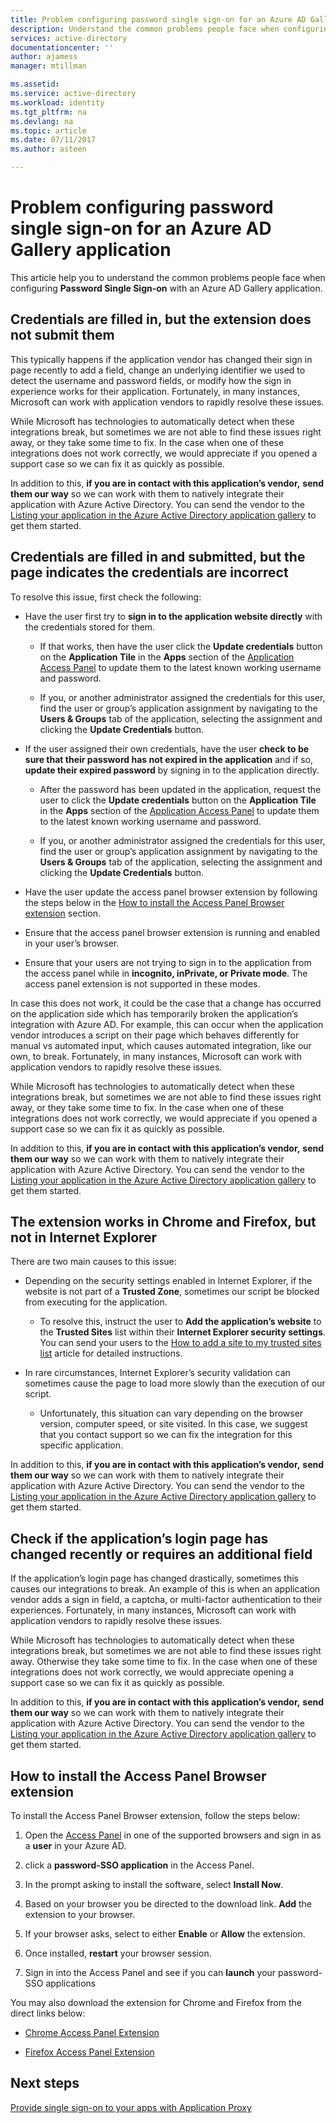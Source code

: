 ```yaml
---
title: Problem configuring password single sign-on for an Azure AD Gallery application | Microsoft Docs
description: Understand the common problems people face when configuring Password Single Sign-on for applications that are already listed in the Azure AD Application Gallery
services: active-directory
documentationcenter: ''
author: ajamess
manager: mtillman

ms.assetid: 
ms.service: active-directory
ms.workload: identity
ms.tgt_pltfrm: na
ms.devlang: na
ms.topic: article
ms.date: 07/11/2017
ms.author: asteen

---
```


# Problem configuring password single sign-on for an Azure AD Gallery application

This article help you to understand the common problems people face when configuring **Password Single Sign-on** with an Azure AD Gallery application.

## Credentials are filled in, but the extension does not submit them

This typically happens if the application vendor has changed their sign in page recently to add a field, change an underlying identifier we used to detect the username and password fields, or modify how the sign in experience works for their application. Fortunately, in many instances, Microsoft can work with application vendors to rapidly resolve these issues.

While Microsoft has technologies to automatically detect when these integrations break, but sometimes we are not able to find these issues right away, or they take some time to fix. In the case when one of these integrations does not work correctly, we would appreciate if you opened a support case so we can fix it as quickly as possible.

In addition to this, **if you are in contact with this application’s vendor,** **send them our way** so we can work with them to natively integrate their application with Azure Active Directory. You can send the vendor to the [Listing your application in the Azure Active Directory application gallery](https://docs.microsoft.com/azure/active-directory/develop/active-directory-app-gallery-listing) to get them started.

## Credentials are filled in and submitted, but the page indicates the credentials are incorrect

To resolve this issue, first check the following:

- Have the user first try to **sign in to the application website directly** with the credentials stored for them.

  * If that works, then have the user click the **Update credentials** button on the **Application Tile** in the **Apps** section of the [Application Access Panel](https://myapps.microsoft.com/) to update them to the latest known working username and password.

  * If you, or another administrator assigned the credentials for this user, find the user or group’s application assignment by navigating to the **Users & Groups** tab of the application, selecting the assignment and clicking the **Update Credentials** button.

- If the user assigned their own credentials, have the user **check to be sure that their password has not expired in the application** and if so, **update their expired password** by signing in to the application directly.

  * After the password has been updated in the application, request the user to click the **Update credentials** button on the **Application Tile** in the **Apps** section of the [Application Access Panel](https://myapps.microsoft.com/) to update them to the latest known working username and password.

  * If you, or another administrator assigned the credentials for this user, find the user or group’s application assignment by navigating to the **Users & Groups** tab of the application, selecting the assignment and clicking the **Update Credentials** button.

- Have the user update the access panel browser extension by following the steps below in the [How to install the Access Panel Browser extension](#how-to-install-the-access-panel-browser-extension) section.

- Ensure that the access panel browser extension is running and enabled in your user’s browser.

- Ensure that your users are not trying to sign in to the application from the access panel while in **incognito, inPrivate, or Private mode**. The access panel extension is not supported in these modes.

In case this does not work, it could be the case that a change has occurred on the application side which has temporarily broken the application’s integration with Azure AD. For example, this can occur when the application vendor introduces a script on their page which behaves differently for manual vs automated input, which causes automated integration, like our own, to break. Fortunately, in many instances, Microsoft can work with application vendors to rapidly resolve these issues.

While Microsoft has technologies to automatically detect when these integrations break, but sometimes we are not able to find these issues right away, or they take some time to fix. In the case when one of these integrations does not work correctly, we would appreciate if you opened a support case so we can fix it as quickly as possible.

In addition to this, **if you are in contact with this application’s vendor,** **send them our way** so we can work with them to natively integrate their application with Azure Active Directory. You can send the vendor to the [Listing your application in the Azure Active Directory application gallery](https://docs.microsoft.com/azure/active-directory/develop/active-directory-app-gallery-listing) to get them started.

## The extension works in Chrome and Firefox, but not in Internet Explorer

There are two main causes to this issue:

- Depending on the security settings enabled in Internet Explorer, if the website is not part of a **Trusted Zone**, sometimes our script be blocked from executing for the application.

  *  To resolve this, instruct the user to **Add the application’s website** to the **Trusted Sites** list within their **Internet Explorer security settings**. You can send your users to the [How to add a site to my trusted sites list](https://answers.microsoft.com/en-us/ie/forum/ie9-windows_7/how-do-i-add-a-site-to-my-trusted-sites-list/98cc77c8-b364-e011-8dfc-68b599b31bf5) article for detailed instructions.

- In rare circumstances, Internet Explorer’s security validation can sometimes cause the page to load more slowly than the execution of our script.

  * Unfortunately, this situation can vary depending on the browser version, computer speed, or site visited. In this case, we suggest that you contact support so we can fix the integration for this specific application.

In addition to this, **if you are in contact with this application’s vendor,** **send them our way** so we can work with them to natively integrate their application with Azure Active Directory. You can send the vendor to the [Listing your application in the Azure Active Directory application gallery](https://docs.microsoft.com/azure/active-directory/develop/active-directory-app-gallery-listing) to get them started.

## Check if the application’s login page has changed recently or requires an additional field

If the application’s login page has changed drastically, sometimes this causes our integrations to break. An example of this is when an application vendor adds a sign in field, a captcha, or multi-factor authentication to their experiences. Fortunately, in many instances, Microsoft can work with application vendors to rapidly resolve these issues.

While Microsoft has technologies to automatically detect when these integrations break, but sometimes we are not able to find these issues right away. Otherwise they take some time to fix. In the case when one of these integrations does not work correctly, we would appreciate opening a support case so we can fix it as quickly as possible.

In addition to this, **if you are in contact with this application’s vendor,** **send them our way** so we can work with them to natively integrate their application with Azure Active Directory. You can send the vendor to the [Listing your application in the Azure Active Directory application gallery](https://docs.microsoft.com/azure/active-directory/develop/active-directory-app-gallery-listing) to get them started.

## How to install the Access Panel Browser extension

To install the Access Panel Browser extension, follow the steps below:

1.  Open the [Access Panel](https://myapps.microsoft.com) in one of the supported browsers and sign in as a **user** in your Azure AD.

2.  click a **password-SSO application** in the Access Panel.

3.  In the prompt asking to install the software, select **Install Now**.

4.  Based on your browser you be directed to the download link. **Add** the extension to your browser.

5.  If your browser asks, select to either **Enable** or **Allow** the extension.

6.  Once installed, **restart** your browser session.

7.  Sign in into the Access Panel and see if you can **launch** your password-SSO applications

You may also download the extension for Chrome and Firefox from the direct links below:

-   [Chrome Access Panel Extension](https://chrome.google.com/webstore/detail/access-panel-extension/ggjhpefgjjfobnfoldnjipclpcfbgbhl)

-   [Firefox Access Panel Extension](https://addons.mozilla.org/firefox/addon/access-panel-extension/)

## Next steps
[Provide single sign-on to your apps with Application Proxy](active-directory-application-proxy-sso-using-kcd.md)

